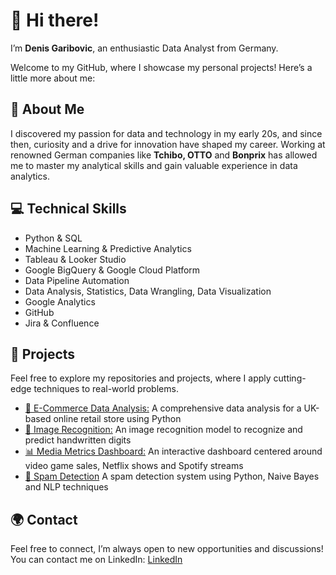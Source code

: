 # 👋 Hi there!

I’m **Denis Garibovic**, an enthusiastic Data Analyst from Germany. 

Welcome to my GitHub, where I showcase my personal projects! Here’s a little more about me:

## 🌟 About Me  
I discovered my passion for data and technology in my early 20s, and since then, curiosity and a drive for innovation have shaped my career. Working at renowned German companies like **Tchibo, OTTO** and **Bonprix** has allowed me to master my analytical skills and gain valuable experience in data analytics.

## 💻 Technical Skills  
- Python & SQL
- Machine Learning & Predictive Analytics
- Tableau & Looker Studio
- Google BigQuery & Google Cloud Platform
- Data Pipeline Automation
- Data Analysis, Statistics, Data Wrangling, Data Visualization
- Google Analytics
- GitHub
- Jira & Confluence

## 🚀 Projects 

Feel free to explore my repositories and projects, where I apply cutting-edge techniques to real-world problems.

- [🔎 E-Commerce Data Analysis:](https://github.com/denisgaribovic/e-commerce-data-analysis) A comprehensive data analysis for a UK-based online retail store using Python 
- [🤖 Image Recognition:](https://github.com/denisgaribovic/image-recognition) An image recognition model to recognize and predict handwritten digits
- [📊 Media Metrics Dashboard:](https://github.com/denisgaribovic/media-metrics-dashboard) An interactive dashboard centered around video game sales, Netflix shows and Spotify streams
- [🚫 Spam Detection](https://github.com/denisgaribovic/spam-detection) A spam detection system using Python, Naive Bayes and NLP techniques

## 🌍 Contact 
Feel free to connect, I’m always open to new opportunities and discussions! You can contact me on LinkedIn: [LinkedIn](https://www.linkedin.com/in/denis-garibovic/)

